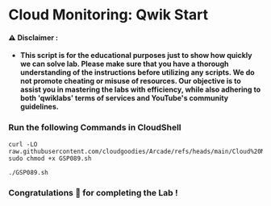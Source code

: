 #  Cloud Monitoring: Qwik Start


#### ⚠️ Disclaimer :
- **This script is for the educational purposes just to show how quickly we can solve lab. Please make sure that you have a thorough understanding of the instructions before utilizing any scripts. We do not promote cheating or  misuse of resources. Our objective is to assist you in mastering the labs with efficiency, while also adhering to both 'qwiklabs' terms of services and YouTube's community guidelines.**

### Run the following Commands in CloudShell 

```
curl -LO raw.githubusercontent.com/cloudgoodies/Arcade/refs/heads/main/Cloud%20Monitoring%3A%20Qwik%20Start/GSP089.sh
sudo chmod +x GSP089.sh

./GSP089.sh
```

### Congratulations 🎉 for completing the Lab !
